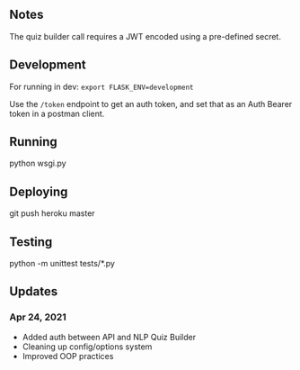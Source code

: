 ## Notes
The quiz builder call requires a JWT encoded using a pre-defined secret.

## Development

For running in dev: `export FLASK_ENV=development`

Use the `/token` endpoint to get an auth token, and set that as an Auth Bearer token in a postman client.

## Running

python wsgi.py

## Deploying

git push heroku master

## Testing

python -m unittest tests/*.py

## Updates

### Apr 24, 2021
- Added auth between API and NLP Quiz Builder
- Cleaning up config/options system
- Improved OOP practices
